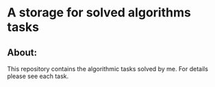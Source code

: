 # A storage for solved algorithms tasks

## About:

This repository contains the algorithmic tasks solved by me. For details please see each task.